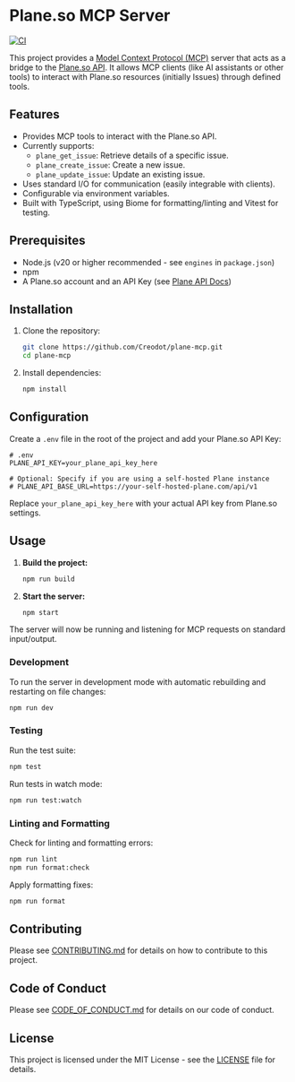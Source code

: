 # Plane.so MCP Server

[![CI](https://github.com/Creodot/plane-mcp/actions/workflows/ci.yml/badge.svg)](https://github.com/Creodot/plane-mcp/actions/workflows/ci.yml)

This project provides a [Model Context Protocol (MCP)](https://modelcontextprotocol.io/) server that acts as a bridge to the [Plane.so API](https://developers.plane.so/api-reference/introduction). It allows MCP clients (like AI assistants or other tools) to interact with Plane.so resources (initially Issues) through defined tools.

## Features

*   Provides MCP tools to interact with the Plane.so API.
*   Currently supports:
    *   `plane_get_issue`: Retrieve details of a specific issue.
    *   `plane_create_issue`: Create a new issue.
    *   `plane_update_issue`: Update an existing issue.
*   Uses standard I/O for communication (easily integrable with clients).
*   Configurable via environment variables.
*   Built with TypeScript, using Biome for formatting/linting and Vitest for testing.

## Prerequisites

*   Node.js (v20 or higher recommended - see `engines` in `package.json`)
*   npm
*   A Plane.so account and an API Key (see [Plane API Docs](https://app.plane.so/settings/api-tokens))

## Installation

1.  Clone the repository:
    ```bash
    git clone https://github.com/Creodot/plane-mcp.git
    cd plane-mcp
    ```
2.  Install dependencies:
    ```bash
    npm install
    ```

## Configuration

Create a `.env` file in the root of the project and add your Plane.so API Key:

```dotenv
# .env
PLANE_API_KEY=your_plane_api_key_here

# Optional: Specify if you are using a self-hosted Plane instance
# PLANE_API_BASE_URL=https://your-self-hosted-plane.com/api/v1
```

Replace `your_plane_api_key_here` with your actual API key from Plane.so settings.

## Usage

1.  **Build the project:**
    ```bash
    npm run build
    ```

2.  **Start the server:**
    ```bash
    npm start
    ```

The server will now be running and listening for MCP requests on standard input/output.

### Development

To run the server in development mode with automatic rebuilding and restarting on file changes:

```bash
npm run dev
```

### Testing

Run the test suite:

```bash
npm test
```

Run tests in watch mode:

```bash
npm run test:watch
```

### Linting and Formatting

Check for linting and formatting errors:

```bash
npm run lint
npm run format:check
```

Apply formatting fixes:

```bash
npm run format
```

## Contributing

Please see [CONTRIBUTING.md](./CONTRIBUTING.md) for details on how to contribute to this project.

## Code of Conduct

Please see [CODE_OF_CONDUCT.md](./CODE_OF_CONDUCT.md) for details on our code of conduct.

## License

This project is licensed under the MIT License - see the [LICENSE](./LICENSE) file for details. 